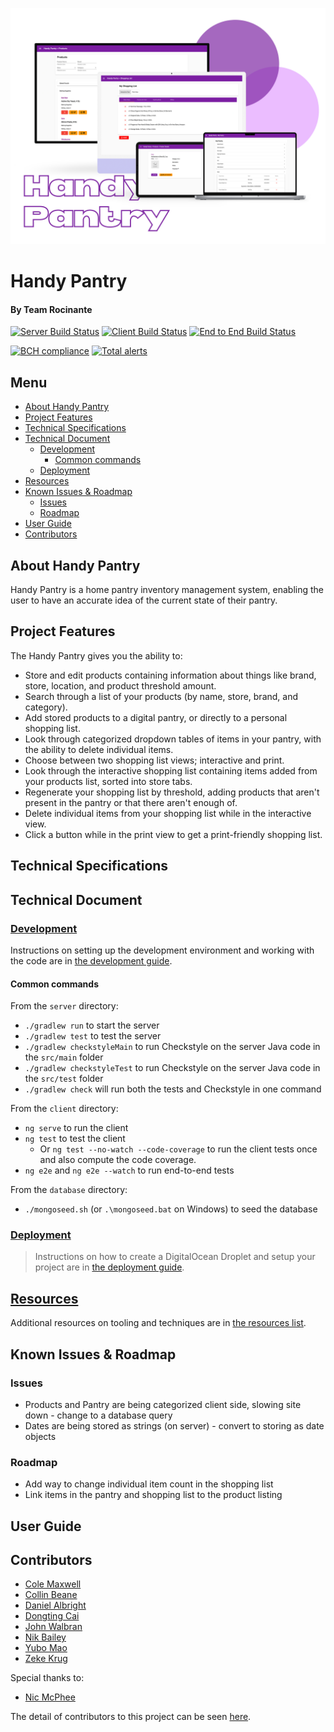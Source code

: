 ![Handy Pantry](/res/Handy-Pantry-Main-Pic.png)
# Handy Pantry
#### By Team Rocinante


[![Server Build Status](../../actions/workflows/server.yml/badge.svg)](../../actions/workflows/server.yml)
[![Client Build Status](../../actions/workflows/client.yaml/badge.svg)](../../actions/workflows/client.yaml)
[![End to End Build Status](../../actions/workflows/e2e.yaml/badge.svg)](../../actions/workflows/e2e.yaml)

[![BCH compliance](https://bettercodehub.com/edge/badge/UMM-CSci-3601-S22/iteration-3-acerinox?branch=main)](https://bettercodehub.com/)
[![Total alerts](https://img.shields.io/lgtm/alerts/g/UMM-CSci-3601-S22/iteration-3-acerinox.svg?logo=lgtm&logoWidth=18)](https://lgtm.com/projects/g/UMM-CSci-3601-S22/iteration-3-acerinox/alerts/)

## Menu

  - [About Handy Pantry](#about-handy-pantry)
  - [Project Features](#project-features)
  - [Technical Specifications](#technical-specifications)
  - [Technical Document](#technical-document)
    - [Development](#development)
      - [Common commands](#common-commands)
    - [Deployment](#deployment)
  - [Resources](#resources)
  - [Known Issues & Roadmap](#known-issues--roadmap)
    - [Issues](#issues)
    - [Roadmap](#roadmap)
  - [User Guide](#user-guide)
  - [Contributors](#contributors)

## About Handy Pantry

Handy Pantry is a home pantry inventory management system, enabling the user to have an accurate idea of the current state of their pantry.

## Project Features

The Handy Pantry gives you the ability to:
- Store and edit products containing information about things like brand, store, location, and product threshold amount.
- Search through a list of your products (by name, store, brand, and category).
- Add stored products to a digital pantry, or directly to a personal shopping list.
- Look through categorized dropdown tables of items in your pantry, with the ability to delete individual items.
- Choose between two shopping list views; interactive and print.
- Look through the interactive shopping list containing items added from your products list, sorted into store tabs.
- Regenerate your shopping list by threshold, adding products that aren't present in the pantry or that there aren't enough of.
- Delete individual items from your shopping list while in the interactive view.
- Click a button while in the print view to get a print-friendly shopping list.


## Technical Specifications



## Technical Document



### [Development](DEVELOPMENT.md)

Instructions on setting up the development environment and working with the code are in [the development guide](DEVELOPMENT.md).

#### Common commands

From the `server` directory:

- `./gradlew run` to start the server
- `./gradlew test` to test the server
- `./gradlew checkstyleMain` to run Checkstyle on the server Java code in the `src/main` folder
- `./gradlew checkstyleTest` to run Checkstyle on the server Java code in the `src/test` folder
- `./gradlew check` will run both the tests and Checkstyle in one command

From the `client` directory:

- `ng serve` to run the client
- `ng test` to test the client
  - Or `ng test --no-watch --code-coverage` to run the client tests once and
    also compute the code coverage.
- `ng e2e` and `ng e2e --watch` to run end-to-end tests

From the `database` directory:

- `./mongoseed.sh` (or `.\mongoseed.bat` on Windows) to seed the database

### [Deployment](DEPLOYMENT.md)

> Instructions on how to create a DigitalOcean Droplet and setup your project are in [the deployment guide](DEPLOYMENT.md).

## [Resources](RESOURCES.md)

Additional resources on tooling and techniques are in [the resources list](RESOURCES.md).

## Known Issues & Roadmap

### Issues
- Products and Pantry are being categorized client side, slowing site down - change to a database query
- Dates are being stored as strings (on server) - convert to storing as date objects

### Roadmap
- Add way to change individual item count in the shopping list
- Link items in the pantry and shopping list to the product listing


## User Guide



## Contributors


- <a href="https://github.com/cole-maxwell1">Cole Maxwell</a>
- <a href="https://github.com/CBeane313">Collin Beane</a>
- <a href="https://github.com/albright220">Daniel Albright</a>
- <a href="https://github.com/caidongting0823">Dongting Cai</a>
- <a href="https://github.com/jpwalbran">John Walbran</a>
- <a href="https://github.com/NikFBail">Nik Bailey</a>
- <a href="https://github.com/YuboMao">Yubo Mao</a>
- <a href="https://github.com/krug0102">Zeke Krug</a>

Special thanks to:
- <a href="https://github.com/NicMcPhee">Nic McPhee</a>

The detail of contributors to this project can be seen [here](../../graphs/contributors).
